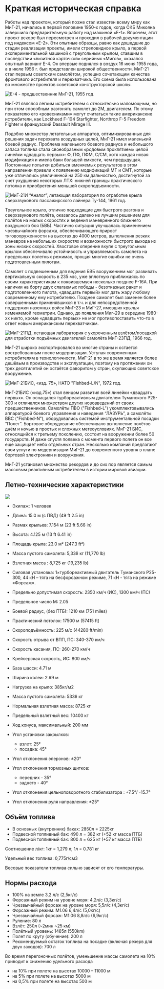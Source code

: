 # Краткая историческая справка

Работы над проектом, который позже стал известен всему миру как МиГ-21, начались в первой
половине 1950-х годов, когда ОКБ Микояна завершило предварительную работу над машиной
«Е-1». Впрочем, этот проект вскоре был пересмотрен и проходил в рабочей документации под
индексом «Е-2». Эти опытные образцы, равно как дошедшие до стадии реализации проекты,
имели стреловидное крыло, а первой экспериментальной машиной с треугольным крылом,
ставшим в последствии «визитной карточкой» серийных «Мигов», оказался опытный вариант
Е-4. Он впервые поднялся в воздух 16 июня 1955 года, а в июле 1956 г. был представлен
широкой общественности. МиГ-21 стал первым советским самолётом, успешно сочетающим
качества фронтового истребителя и перехватчика. Его схема была использована во множестве
проектов советской конструкторской школы.

![Е-4 - предшественник МиГ-21, 1955 год.](img/img-013-001.jpg)

МиГ-21 являлся лёгким истребителем с относительно маломощным, но при этом способным
разгонять самолет до 2М, двигателем. По этому показателю его «ровесниками» могут
считаться такие американские истребители, как Lockheed F-104 Starfighter, Northrop F-5
Freedom Fighter и французский Dassault Mirage III.

Подобно множеству летательных аппаратов, оптимизированных для решения задач перехвата
воздушных целей, МиГ-21 имел маленький боевой радиус. Проблема маленького боевого
радиуса и небольшого запаса топлива стала своеобразным «родовым проклятием» целой
линейки «двадцать первых»: Ф, ПФ, ПФМ, С/СМ, хотя каждая новая модификация и имела
баки большей емкости, чем предыдущая. Постоянные попытки добиться вменяемых
результатов в этом направлении привели к появлению модификаций МТ и СМТ, которые уже
отличались увеличенной на 250 км дальностью, достигнутой за счет ухудшения некоторых
ЛТХ: нижней границы практического потолка и приобретения меньшей скороподъемности.

![МиГ-21И “Аналог”, летающая лаборатория по отработке крыла сверхзвукового пассажирского лайнера Ту-144, 1961 год.](img/img-014-004.jpg)

Треугольное крыло, отлично подходящие для быстрого разгона и сверхзвукового полёта,
оказалось далеко не лучшим решением для полётов на малых скоростях и ведения
маневренного ближнего воздушного боя (БВБ). Частично ситуация улучшалась применением
чрезвычайного форсажа, обеспечивающего прирост тяговооруженности на высотах до 4000
метров, выполнения резких маневров на небольших скоростях и возможности быстрого выхода
из зоны низких скоростей. Хвостовое оперение вкупе с треугольным крылом обеспечивало
устойчивость и управляемость самолета на предельных полетных режимах, прощая многие
ошибки не очень подготовленным пилотам.

Самолет с подвешенным для ведения БВБ вооружением мог развивать вертикальную скорость
в 235 м/с, уже вплотную приближаясь по своим характеристикам к появившемуся несколько
позднее F-16A. При наличии на борту двух слагаемых победы - безотказных ракет и
подготовленного пилота, «двадцать первый» мог дать жару любому современному ему
истребителю. Позднее самолет был заменен более совершенными применявшихся в т.ч. и для
непосредственной поддержки наземных войск МиГ-23 и МиГ-27, имевших крылья изменяемой
геометрии. Однако, до появления Миг-29 в середине 1980-хх никто, кроме «двадцать первых»
не мог противопоставить что-то в ответ новым американским перехватчикам.

![МиГ-21ПД, летающая лаборатория с укороченным взлётом/посадкой для отработки подъёмных двигателей самолёта МиГ-23ПД, 1966 год.](img/img-014-006.jpg)

МиГ-21 широко экспортировался во многие страны и остается востребованным после
модернизации. Уступая современным истребителям в технологичности, МиГ-21 в то же время
является более дешёвым в производстве и эксплуатации, поэтому на протяжении он трех
десятилетий он остаётся фаворитом у стран, скупающих советское вооружение.

![МиГ-21БИС, «изд. 75», НАТО "Fishbed-L/N", 1972 год.](img/img-015-009.jpg)

МиГ-21БИС («изд.75») стал венцом развития всей линейки «двадцать первых». Он оснащался
турбореактивным двигателем Туманского Р25-300 и отличался множеством других
нововведений от своих предшественников. Самолёты ПВО ("Fishbed-L") укомплектовывались
аппаратурой боевого управления и наведения “ЛАЗУРЬ”, а самолёты ВВС ("Fishbed-N"),
оборудовались системой инструментальной посадки “Полет”. Бортовое оборудование
обеспечивало выполнение полётов днём и ночью в простых и сложных метеоусловиях. МиГ-21
БИС, относящийся к третьему поколению, состоит на вооружении более 50 государств. И даже
спустя полвека с момента первого полета он все еще защищает небо отдельных стран.
Несколько компаний предлагают свои услуги по модернизации МиГ-21 до современного
уровня в плане бортовой электроники и вооружения.

МиГ-21 установил множество рекордов и до сих пор является самым массовым реактивным
истребителем в истории мировой авиации.

## Летно-технические характеристики

![](img/img-016-011.jpg)

- Экипаж: 1 человек

- Длина: 15.0 м (с ПВД) (49 ft 2.5 in)

- Размах крыльев: 7.154 м (23 ft 5.66 in)

- Высота: 4.125 м (13 ft 6.41 in)

- Площадь крыла: 23.0 м² (247.3 ft²)

- Масса пустого самолета: 5,339 кг (11,770 lb)

- Взлетная масса : 8,725 кг (19,235 lb)

- Силовая установка: 1×турбореактивный двигатель Туманского Р25-300, 44 кН – тяга на
бесфорсажном режиме, 71 кН - тяга на режиме «Форсаж».

- Предельно допустимая скорость: 2350 км/ч (ИС), 1300 км/ч (ПС)
- Предельное число М: 2.05
- Боевой радиус, (без ПТБ): 1210 км (751 miles)
- Практический потолок: 17500 м (57415 ft)
- Скороподъёмность: 225 м/с (44280 ft/min)
- Скорость отрыва от ВПП, ПС: 340-370 км/ч
- Скорость касания, ПС: 260-270 км/ч
- Крейсерская скорость, ИС: 800 км/ч

- База шасси: 4.71 м
- Ширина колеи: 2.69 м
- Нагрузка на крыло: 385кг/м2
- Масса пустого самолета: 5339 кг
- Нормальная взлетная масса: 8725 кг
- Предельный взлетный вес: 10400 кг
- Ход конуса, максимальный: 200 мм
- Угол установки закрылков:
    - взлет: 25°
    - посадка: 45°
- Угол отклонения элеронов: ±20°
- Угол отклонения тормозных щитков:
    - передних - 35°
    - заднего - 40°
- Угол отклонения цельноповоротного стабилизатора : +7.5°/ -15.7°
- Угол отклонения руля направления: ±25°

## Объём топлива

- В основных (внутренних) баках: 2850л = 2225кг
- Подвесной топливный бак: 490 л = 382 кг (+52 кг масса ПТБ)
- Подвесной топливный бак: 800 л = 625 кг (+57 кг масса ПТБ)

Соотношение л/кг: 1кг = 1,279 л; 1л = 0.781 кг

Удельный вес топлива: 0,775г/см3

Весовые показатели топлива сильно зависят от его температуры.

## Нормы расхода

- 100% на земле 3,2 л/с (2,5кг/с)
- Форсажный режим на уровне моря: 4,2л/с (3,3кг/с)
- Чрезвычайный форсаж на уровне моря: 5,5л/с (4,3кг/с)
- Форсажный режим: M1.06 6,4л/с (5,0кг/с)
- Чрезвычайный форсаж: M1.06 8,8л/с (6,9кг/с)
- Руление: 80 л
- Взлёт: 250л (~2мин ~25 км)
- Полётный уровень: 1485л (550km)
- Полет по кругу (обучение): 200 л
- Рекомендуемый остаток топлива на посадке (включая резерв для двух заходов): 700 л

Во время перегоночных полётов, уменьшение массы самолета на 10% приводит к снижению
удельного расхода

- на 10% при полете на высотах 10000 – 11000 м
- на 5% при полете на высотах 5000 м
- на 0,5% при полете на высотах 500 м
